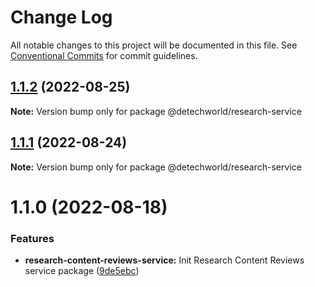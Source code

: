 # Change Log

All notable changes to this project will be documented in this file.
See [Conventional Commits](https://conventionalcommits.org) for commit guidelines.

## [1.1.2](https://github.com/detechworld/tto-packages/compare/@detechworld/research-service@1.1.1...@detechworld/research-service@1.1.2) (2022-08-25)

**Note:** Version bump only for package @detechworld/research-service





## [1.1.1](https://github.com/detechworld/tto-packages/compare/@detechworld/research-service@1.1.0...@detechworld/research-service@1.1.1) (2022-08-24)

**Note:** Version bump only for package @detechworld/research-service





# 1.1.0 (2022-08-18)


### Features

* **research-content-reviews-service:** Init Research Content Reviews service package ([9de5ebc](https://github.com/detechworld/tto-packages/commit/9de5ebc3e4263dc5c457f86cd5373a9d3127d8c6))
